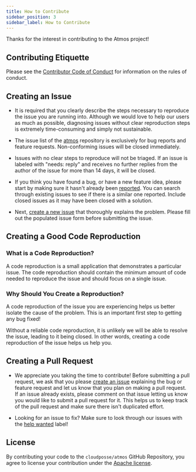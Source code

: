 ```yaml
---
title: How to Contribute
sidebar_position: 3
sidebar_label: How to Contribute
---
```


Thanks for the interest in contributing to the Atmos project!

## Contributing Etiquette

Please see the [Contributor Code of Conduct](/contribute/coc) for information on the rules of conduct.

## Creating an Issue

- It is required that you clearly describe the steps necessary to reproduce the issue you are running into. Although we would love to help our users
  as much as possible, diagnosing issues without clear reproduction steps is extremely time-consuming and simply not sustainable.

- The issue list of the [atmos](https://github.com/cloudposse/atmos) repository is exclusively for bug reports and feature requests. Non-conforming
  issues will be closed immediately.

- Issues with no clear steps to reproduce will not be triaged. If an issue is labeled with "needs: reply" and receives no further replies from the
  author of the issue for more than 14 days, it will be closed.

- If you think you have found a bug, or have a new feature idea, please start by making sure it hasn't already
  been [reported](https://github.com/cloudposse/atmos/issues?utf8=%E2%9C%93&q=is%3Aissue). You can search through existing issues to see if there is a
  similar one reported. Include closed issues as it may have been closed with a solution.

- Next, [create a new issue](https://github.com/cloudposse/atmos/issues/new/choose) that thoroughly explains the problem. Please fill out the
  populated issue form before submitting the issue.

## Creating a Good Code Reproduction

### What is a Code Reproduction?

A code reproduction is a small application that demonstrates a particular issue. The code reproduction should contain the minimum amount of code needed to reproduce the issue and should focus on a single issue.

### Why Should You Create a Reproduction?

A code reproduction of the issue you are experiencing helps us better isolate the cause of the problem. This is an important first step to getting any bug fixed!

Without a reliable code reproduction, it is unlikely we will be able to resolve the issue, leading to it being closed. In other words, creating a code reproduction of the issue helps us help you.

## Creating a Pull Request

- We appreciate you taking the time to contribute! Before submitting a pull request, we ask that you please [create an issue](#creating-an-issue) explaining the bug or feature request and let us know that you plan on making a pull request. If an issue already exists, please comment on that issue letting us know you would like to submit a pull request for it. This helps us to keep track of the pull request and make sure there isn't duplicated effort.

- Looking for an issue to fix? Make sure to look through our issues with the [help wanted](https://github.com/cloudposse/atmos/issues?q=is%3Aopen+is%3Aissue+label%3A%22help+wanted%22) label!

## License

By contributing your code to the `cloudposse/atmos` GitHub Repository, you agree to license your contribution under
the [Apache license](http://www.apache.org/licenses).
